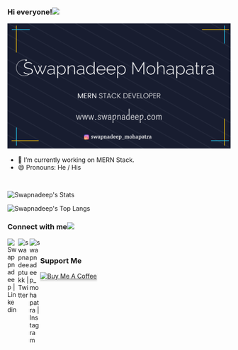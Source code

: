 ### Hi everyone!<img src="https://github.com/TheDudeThatCode/TheDudeThatCode/blob/master/Assets/Hi.gif" width="22px">

[![SwapnadeepMohapatra](https://github.com/swapnadeepmohapatra/swapnadeepmohapatra/blob/master/SwapnadeepGitHubArt.png)](https://projects.swapnadeep.com)



- 🔭 I’m currently working on MERN Stack.
- 😄 Pronouns: He / His

<br>

![Swapnadeep's Stats](https://github-readme-stats.vercel.app/api?username=swapnadeepmohapatra&show_icons=true&theme=radical&hide_border=true)

![Swapnadeep's Top Langs](https://github-readme-stats.vercel.app/api/top-langs/?username=swapnadeepmohapatra&layout=compact&theme=radical&hide_border=true)

### Connect with me<img src="https://github.com/TheDudeThatCode/TheDudeThatCode/blob/master/Assets/Handshake.gif" height="32px">

<div>
<a href="https://www.linkedin.com/in/swapnadeep-mohapatra-11b371159/">
    <img align="left" alt="Swappnadeep | Linkedin" width="24px" src="https://github.com/TheDudeThatCode/TheDudeThatCode/blob/master/Assets/Linkedin.svg" />
</a>
</div>
<div>
<a href="https://twitter.com/swapnadeeptukk">
    <img align="left" alt="swapnadeeptukk | Twitter" width="26px" src="https://github.com/TheDudeThatCode/TheDudeThatCode/blob/master/Assets/Twitter.svg" />
</a> 
</div>
<div>
<a href="https://www.instagram.com/swapnadeep_mohapatra/">
    <img align="left" alt="swapnadeep_mohapatra | Instagram" width="24px" src="https://github.com/TheDudeThatCode/TheDudeThatCode/blob/master/Assets/Instagram.svg" />
</a>    
</div>

<br>


### Support Me

<a href="https://www.buymeacoffee.com/swapnadeep" target="_blank"><img src="https://www.buymeacoffee.com/assets/img/custom_images/orange_img.png" alt="Buy Me A Coffee" style="height: 41px !important;width: 174px !important;box-shadow: 0px 3px 2px 0px rgba(190, 190, 190, 0.5) !important;-webkit-box-shadow: 0px 3px 2px 0px rgba(190, 190, 190, 0.5) !important;" ></a>

<!--
**swapnadeepmohapatra/swapnadeepmohapatra** is a ✨ _special_ ✨ repository because its `README.md` (this file) appears on your GitHub profile.


Here are some ideas to get you started:

- 🔭 I’m currently working on ...
- 🌱 I’m currently learning ...
- 👯 I’m looking to collaborate on ...
- 🤔 I’m looking for help with ...
- 💬 Ask me about ...
- 😄 Pronouns: ...
- ⚡ Fun fact: ...
-->
